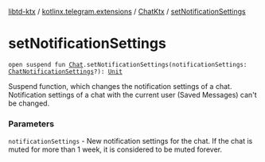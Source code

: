 [libtd-ktx](../../index.md) / [kotlinx.telegram.extensions](../index.md) / [ChatKtx](index.md) / [setNotificationSettings](./set-notification-settings.md)

# setNotificationSettings

`open suspend fun `[`Chat`](https://tdlibx.github.io/td/docs/org/drinkless/td/libcore/telegram/TdApi/Chat.html)`.setNotificationSettings(notificationSettings: `[`ChatNotificationSettings`](https://tdlibx.github.io/td/docs/org/drinkless/td/libcore/telegram/TdApi/ChatNotificationSettings.html)`?): `[`Unit`](https://kotlinlang.org/api/latest/jvm/stdlib/kotlin/-unit/index.html)

Suspend function, which changes the notification settings of a chat. Notification settings of a
chat with the current user (Saved Messages) can't be changed.

### Parameters

`notificationSettings` - New notification settings for the chat. If the chat is muted for
more than 1 week, it is considered to be muted forever.